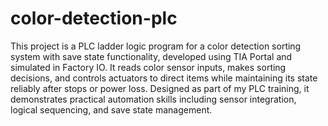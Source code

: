 # color-detection-plc
This project is a PLC ladder logic program for a color detection sorting system with save state functionality, developed using TIA Portal and simulated in Factory IO. It reads color sensor inputs, makes sorting decisions, and controls actuators to direct items while maintaining its state reliably after stops or power loss. Designed as part of my PLC training, it demonstrates practical automation skills including sensor integration, logical sequencing, and save state management.
